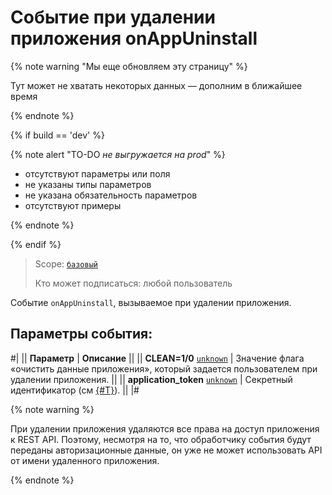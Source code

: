 # Событие при удалении приложения onAppUninstall

{% note warning "Мы еще обновляем эту страницу" %}

Тут может не хватать некоторых данных — дополним в ближайшее время

{% endnote %}

{% if build == 'dev' %}

{% note alert "TO-DO _не выгружается на prod_" %}

- отсутствуют параметры или поля
- не указаны типы параметров
- не указана обязательность параметров
- отсутствуют примеры

{% endnote %}

{% endif %}

> Scope: [`базовый`](../../scopes/permissions.md)
>
> Кто может подписаться: любой пользователь

Событие `onAppUninstall`, вызываемое при удалении приложения.

## Параметры события:

#|
|| **Параметр** | **Описание** ||
|| **CLEAN=1/0**
[`unknown`](../../data-types.md) | Значение флага «очистить данные приложения», который задается пользователем при удалении приложения. ||
|| **application_token**
[`unknown`](../../data-types.md) | Секретный идентификатор (см [{#T}](../../events/safe-event-handlers.md)). ||
|#


{% note warning %}

При удалении приложения удаляются все права на доступ приложения к REST API. Поэтому, несмотря на то, что обработчику события будут переданы авторизационные данные, он уже не может использовать API от имени удаленного приложения.

{% endnote %}
